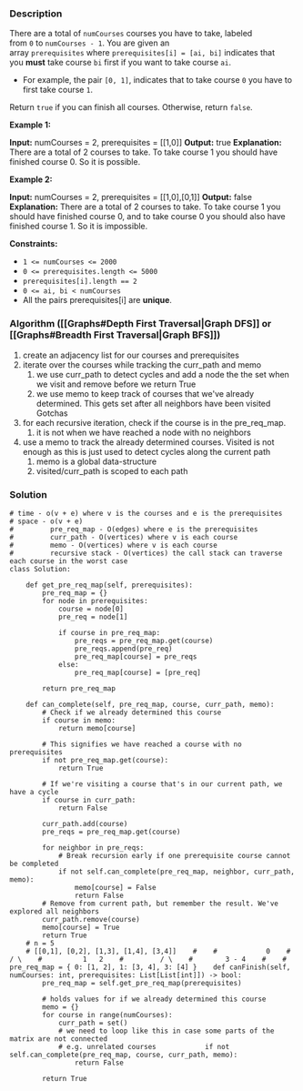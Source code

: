 ### Description

There are a total of `numCourses` courses you have to take, labeled from `0` to `numCourses - 1`. You are given an array `prerequisites` where `prerequisites[i] = [ai, bi]` indicates that you **must** take course `bi` first if you want to take course `ai`.

- For example, the pair `[0, 1]`, indicates that to take course `0` you have to first take course `1`.

Return `true` if you can finish all courses. Otherwise, return `false`.

**Example 1:**

**Input:** numCourses = 2, prerequisites = [[1,0]]
**Output:** true
**Explanation:** There are a total of 2 courses to take. 
To take course 1 you should have finished course 0. So it is possible.

**Example 2:**

**Input:** numCourses = 2, prerequisites = [[1,0],[0,1]]
**Output:** false
**Explanation:** There are a total of 2 courses to take. 
To take course 1 you should have finished course 0, and to take course 0 you should also have finished course 1. So it is impossible.

**Constraints:**

- `1 <= numCourses <= 2000`
- `0 <= prerequisites.length <= 5000`
- `prerequisites[i].length == 2`
- `0 <= ai, bi < numCourses`
- All the pairs prerequisites[i] are **unique**.

### Algorithm ([[Graphs#Depth First Traversal|Graph DFS]] or [[Graphs#Breadth First Traversal|Graph BFS]])

1. create an adjacency list for our courses and prerequisites
2. iterate over the courses while tracking the curr_path and memo
	1. we use curr_path to detect cycles and add a node the the set when we visit and remove before we return True
	2. we use memo to keep track of courses that we've already determined. This gets set after all neighbors have been visited
Gotchas
1. for each recursive iteration, check if the course is in the pre_req_map.
	1. it is not when we have reached a node with no neighbors
2. use a memo to track the already determined courses. Visited is not enough as this is just used to detect cycles along the current path
	1. memo is a global data-structure
	2. visited/curr_path is scoped to each path

### Solution

```
# time - o(v + e) where v is the courses and e is the prerequisites  
# space - o(v + e)  
#         pre_req_map - O(edges) where e is the prerequisites  
#         curr_path - O(vertices) where v is each course  
#         memo - O(vertices) where v is each course  
#         recursive stack - O(vertices) the call stack can traverse each course in the worst case
class Solution:  
  
    def get_pre_req_map(self, prerequisites):  
        pre_req_map = {}  
        for node in prerequisites:  
            course = node[0]  
            pre_req = node[1]  
  
            if course in pre_req_map:  
                pre_reqs = pre_req_map.get(course)  
                pre_reqs.append(pre_req)  
                pre_req_map[course] = pre_reqs  
            else:  
                pre_req_map[course] = [pre_req]  
  
        return pre_req_map  
  
    def can_complete(self, pre_req_map, course, curr_path, memo):  
        # Check if we already determined this course  
        if course in memo:  
            return memo[course]  
  
        # This signifies we have reached a course with no prerequisites  
        if not pre_req_map.get(course):  
            return True  
  
        # If we're visiting a course that's in our current path, we have a cycle  
        if course in curr_path:  
            return False  
  
        curr_path.add(course)  
        pre_reqs = pre_req_map.get(course)  
  
        for neighbor in pre_reqs:  
            # Break recursion early if one prerequisite course cannot be completed  
            if not self.can_complete(pre_req_map, neighbor, curr_path, memo):  
                memo[course] = False  
                return False  
        # Remove from current path, but remember the result. We've explored all neighbors  
        curr_path.remove(course)  
        memo[course] = True  
        return True  
    # n = 5  
    # [[0,1], [0,2], [1,3], [1,4], [3,4]]    #    #            0    #           / \    #          1   2    #         / \    #        3 - 4    #    # pre_req_map = { 0: [1, 2], 1: [3, 4], 3: [4] }    def canFinish(self, numCourses: int, prerequisites: List[List[int]]) -> bool:  
        pre_req_map = self.get_pre_req_map(prerequisites)  
  
        # holds values for if we already determined this course  
        memo = {}  
        for course in range(numCourses):  
            curr_path = set()  
            # we need to loop like this in case some parts of the matrix are not connected  
            # e.g. unrelated courses            if not self.can_complete(pre_req_map, course, curr_path, memo):  
                return False  
  
        return True
```